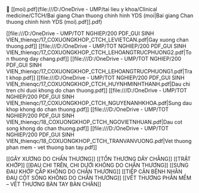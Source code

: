 📕 [[moi).pdf](file:///D:/OneDrive - UMP/tai lieu y khoa/Clinical medicine/CTCH/Bai giang Chan thuong chinh hinh YDS (moi|Bai giang Chan thuong chinh hinh YDS (moi).pdf]].pdf)

[[file:///D:/OneDrive - UMP/TOT NGHIEP/200 PDF_GUI SINH VIEN_thienqc/17_COXUONGKHOP_CTCH_LEVIETCAN.pdf|Gay xuong chan thuong.pdf]]
[[file:///D:/OneDrive - UMP/TOT NGHIEP/200 PDF_GUI SINH VIEN_thienqc/17_COXUONGKHOP_CTCH_LEHOANGTRUCPHUONG2.pdf|Ton thuong day chang.pdf]]
[[file:///D:/OneDrive - UMP/TOT NGHIEP/200 PDF_GUI SINH VIEN_thienqc/17_COXUONGKHOP_CTCH_LEHOANGTRUCPHUONG1.pdf|Trat khop.pdf]]
[[file:///D:/OneDrive - UMP/TOT NGHIEP/200 PDF_GUI SINH VIEN_thienqc/17_COXUONGKHOP_CTCH_HUYNHMINHTHANH.pdf|Dau chi tren chi duoi khong do chan thuong.pdf]]
[[file:///D:/OneDrive - UMP/TOT NGHIEP/200 PDF_GUI SINH VIEN_thienqc/17_COXUONGKHOP_CTCH_NGUYENANHKHOA.pdf|Sung dau khop khong do chan thuong.pdf]]
[[file:///D:/OneDrive - UMP/TOT NGHIEP/200 PDF_GUI SINH VIEN_thienqc/18_COXUONGKHOP_CTCH_NGOVIETNHUAN.pdf|Dau cot song khong do chan thuong.pdf]]
[[file:///D:/OneDrive - UMP/TOT NGHIEP/200 PDF_GUI SINH VIEN_thienqc/18_COXUONGKHOP_CTCH_TRANVANVUONG.pdf|Vet thuong phan mem - vet thuong ban tay.pdf]]


[[GÃY XƯƠNG DO CHẤN THƯƠNG]]
[[TỔN THƯƠNG DÂY CHẰNG]]
[[TRẬT KHỚP]]
[[ĐAU CHI TRÊN, CHI DƯỚI KHÔNG DO CHẤN THƯƠNG]]
[[SƯNG ĐAU KHỚP CẤP KHÔNG DO CHẤN THƯƠNG]]
[[TIẾP CẬN BỆNH NHÂN ĐAU CỘT SỐNG KHÔNG DO CHẤN THƯƠNG]]
[[VẾT THƯƠNG PHẦN MỀM – VẾT THƯƠNG BÀN TAY BÀN CHÂN]]


